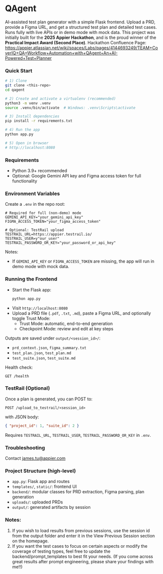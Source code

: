 # QAgent

AI-assisted test plan generator with a simple Flask frontend. Upload a PRD, provide a Figma URL, and get a structured test plan and detailed test cases. Runs fully with live APIs or in demo mode with mock data. This project was initially built for the **2025 Appier Hackathon**, and is the proud winner of the **Practical Impact Award (Second Place)**. 
Hackathon Confluence Page: https://appier.atlassian.net/wiki/spaces/Labs/pages/4144693249/TEAM+CoverIQ+QA+Workflow+Automation+with+QAgent+An+AI-Powered+Test+Planner

### Quick Start

```bash
# 1) Clone
git clone <this-repo>
cd qagent

# 2) Create and activate a virtualenv (recommended)
python3 -m venv .venv
source .venv/bin/activate  # Windows: .venv\Scripts\activate

# 3) Install dependencies
pip install -r requirements.txt

# 4) Run the app
python app.py

# 5) Open in browser
# http://localhost:8080
```

### Requirements

- Python 3.9+ recommended
- Optional: Google Gemini API key and Figma access token for full functionality

### Environment Variables

Create a `.env` in the repo root:

```env
# Required for full (non-demo) mode
GEMINI_API_KEY="your_gemini_api_key"
FIGMA_ACCESS_TOKEN="your_figma_access_token"

# Optional: TestRail upload
TESTRAIL_URL=https://appier.testrail.io/
TESTRAIL_USER=y"our_user"
TESTRAIL_PASSWORD_OR_KEY="your_password_or_api_key"
```

Notes:
- If `GEMINI_API_KEY` or `FIGMA_ACCESS_TOKEN` are missing, the app will run in demo mode with mock data.

### Running the Frontend

- Start the Flask app:
  ```bash
  python app.py
  ```
- Visit `http://localhost:8080`
- Upload a PRD file (`.pdf`, `.txt`, `.md`), paste a Figma URL, and optionally toggle Trust Mode:
  - Trust Mode: automatic, end-to-end generation
  - Checkpoint Mode: review and edit at key steps

Outputs are saved under `output/<session_id>/`:
- `prd_context.json`, `figma_summary.txt`
- `test_plan.json`, `test_plan.md`
- `test_suite.json`, `test_suite.md`

Health check:
```text
GET /health
```

### TestRail (Optional)

Once a plan is generated, you can POST to:
```text
POST /upload_to_testrail/<session_id>
```
with JSON body:
```json
{ "project_id": 1, "suite_id": 2 }
```
Requires `TESTRAIL_URL`, `TESTRAIL_USER`, `TESTRAIL_PASSWORD_OR_KEY` in `.env`.

### Troubleshooting
Contact james.tu@appier.com 

### Project Structure (high-level)

- `app.py`: Flask app and routes
- `templates/`, `static/`: frontend UI
- `backend/`: modular classes for PRD extraction, Figma parsing, plan generation
- `uploads/`: uploaded PRDs
- `output/`: generated artifacts by session

### Notes: 
1. If you wish to load results from previous sessions, use the session id from the output folder and enter it in the View Previous Session section on the homepage. 
2. If you want the test cases to focus on certain aspects or modify the coverage of testing types, feel free to update the backend/prompt_templates to best fit your needs. (If you come across great results after prompt engineering, please share your findings with me!!)


